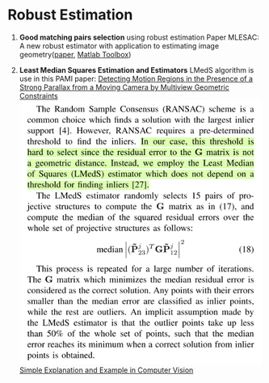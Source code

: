 # Robust Estimation

1. **Good matching pairs selection** using robust estimation
Paper MLESAC: A new robust estimator with application to estimating image geometry([paper](https://www.robots.ox.ac.uk/~vgg/publications/2000/Torr00/torr00.pdf), [Matlab Toolbox](http://graphics.cs.msu.ru/en/science/research/machinelearning/ransactoolbox))

2. **Least Median Squares Estimation and Estimators**
LMedS algorithm is use in this PAMI paper: [Detecting Motion Regions in the Presence of a Strong Parallax from a Moving Camera by Multiview Geometric Constraints](http://citeseerx.ist.psu.edu/viewdoc/download?doi=10.1.1.73.9563&rep=rep1&type=pdf)
![](imgs/20170522-224926.png)
[Simple Explanation and Example in Computer Vision](http://homepages.inf.ed.ac.uk/rbf/CVonline/LOCAL_COPIES/AV0405/HEWARD/LeastMedianSquares.html)